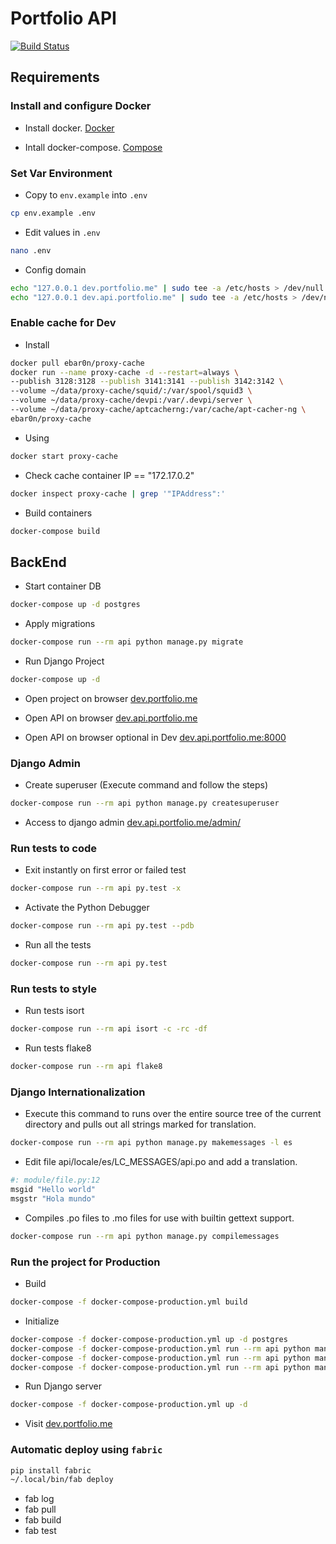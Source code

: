 # Portfolio API

[![Build Status](https://travis-ci.org/ebar0n/portfolio-back.svg?branch=master)](https://travis-ci.org/ebar0n/portfolio-back)

## Requirements

### Install and configure Docker

* Install docker. [Docker](https://www.docker.com)

* Intall docker-compose. [Compose](https://docs.docker.com/compose/install/)

### Set Var Environment

* Copy to `env.example` into `.env`

```sh
cp env.example .env
```

* Edit values in `.env`

```sh
nano .env
```

* Config domain

```sh
echo "127.0.0.1 dev.portfolio.me" | sudo tee -a /etc/hosts > /dev/null
echo "127.0.0.1 dev.api.portfolio.me" | sudo tee -a /etc/hosts > /dev/null
```

### Enable cache for Dev

* Install

```sh
docker pull ebar0n/proxy-cache
docker run --name proxy-cache -d --restart=always \
--publish 3128:3128 --publish 3141:3141 --publish 3142:3142 \
--volume ~/data/proxy-cache/squid/:/var/spool/squid3 \
--volume ~/data/proxy-cache/devpi:/var/.devpi/server \
--volume ~/data/proxy-cache/aptcacherng:/var/cache/apt-cacher-ng \
ebar0n/proxy-cache
```

* Using

```sh
docker start proxy-cache
```


* Check cache container IP == "172.17.0.2"

```sh
docker inspect proxy-cache | grep '"IPAddress":'
```

* Build containers

```sh
docker-compose build
```

## BackEnd

* Start container DB

```sh
docker-compose up -d postgres
```

* Apply migrations

```sh
docker-compose run --rm api python manage.py migrate
```

* Run Django Project

```sh
docker-compose up -d
```

* Open project on browser [dev.portfolio.me](http://dev.portfolio.me)

* Open API on browser [dev.api.portfolio.me](http://dev.api.portfolio.me)

* Open API on browser optional in Dev [dev.api.portfolio.me:8000](http://dev.api.portfolio.me:8000)

### Django Admin

* Create superuser (Execute command and follow the steps)

```sh
docker-compose run --rm api python manage.py createsuperuser
```

* Access to django admin [dev.api.portfolio.me/admin/](http://dev.api.portfolio.me/admin/)

### Run tests to code

* Exit instantly on first error or failed test

```sh
docker-compose run --rm api py.test -x
```

* Activate the Python Debugger

```sh
docker-compose run --rm api py.test --pdb
```

* Run all the tests

```sh
docker-compose run --rm api py.test
```

### Run tests to style

* Run tests isort

```sh
docker-compose run --rm api isort -c -rc -df
```

* Run tests flake8

```sh
docker-compose run --rm api flake8
```

### Django Internationalization

* Execute this command to runs over the entire source tree of the current directory and pulls out all strings marked for translation.

```sh
docker-compose run --rm api python manage.py makemessages -l es
```

* Edit file api/locale/es/LC_MESSAGES/api.po and add a translation.

```sh
#: module/file.py:12
msgid "Hello world"
msgstr "Hola mundo"
```

* Compiles .po files to .mo files for use with builtin gettext support.

```sh
docker-compose run --rm api python manage.py compilemessages
```

### Run the project for Production

* Build

```sh
docker-compose -f docker-compose-production.yml build
```

* Initialize

```sh
docker-compose -f docker-compose-production.yml up -d postgres
docker-compose -f docker-compose-production.yml run --rm api python manage.py migrate --noinput
docker-compose -f docker-compose-production.yml run --rm api python manage.py collectstatic --noinput
docker-compose -f docker-compose-production.yml run --rm api python manage.py compilemessages
```

* Run Django server

```sh
docker-compose -f docker-compose-production.yml up -d
```

* Visit [dev.portfolio.me](http://dev.portfolio.me/)

### Automatic deploy using `fabric`

```sh
pip install fabric
~/.local/bin/fab deploy
```

* fab log
* fab pull
* fab build
* fab test
